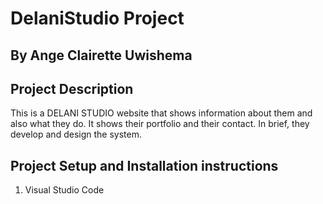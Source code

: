 # DelaniStudio Project
## By Ange Clairette Uwishema
## Project Description <br>
This is a DELANI STUDIO website that shows information about them and also what they do. It shows their portfolio and their contact. In brief, they develop and design the system.
## Project Setup and Installation instructions
<ol>
<li>Visual Studio Code</li>
</ol>
